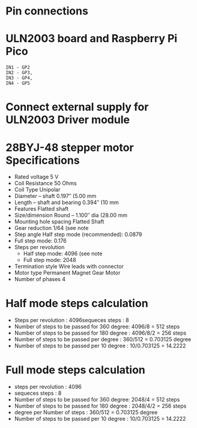 # Pin connections
# ULN2003 board and Raspberry Pi Pico
    IN1 - GP2
    IN2 - GP3, 
    IN3 - GP4, 
    IN4 - GP5
    
# Connect external supply for ULN2003 Driver module  
  
# 28BYJ-48 stepper motor Specifications
 * Rated voltage	5 V
 * Coil Resistance	50 Ohms
 * Coil Type	Unipolar
 * Diameter – shaft	0.197″ (5.00 mm
 * Length – shaft and bearing	0.394″ (10 mm
 * Features	Flatted shaft
 * Size/dimension	Round – 1.100″ dia (28.00 mm
 * Mounting hole spacing	Flatted Shaft
 * Gear reduction	1/64 (see note
 * Step angle	Half step mode (recommended): 0.0879
 * Full step mode: 0.176
 * Steps per revolution
     * Half step mode: 4096 (see note
     * Full step mode: 2048
 * Termination style	Wire leads with connector
 * Motor type	Permanent Magnet Gear Motor
 * Number of phases	4

# Half mode steps calculation
 * Steps  per revolution : 4096sequeces steps : 8
 * Number of steps to be passed for 360 degree:  4096/8 = 512 steps
 * Number of steps to be passed for 180 degree :  4096/8/2 = 256 steps
 * Number of steps to be passed per degree : 360/512 = 0.703125 degree
 * Number of steps to be passed per 10 degree : 10/0.703125 = 14.2222

# Full mode steps calculation
 * steps  per revolution : 4096
 * sequeces steps : 8
 * Number of steps to be passed for 360 degree:  2048/4 = 512 steps
 * Number of steps to be passed for 180 degree :  2048/4/2 = 256 steps
 * degree per Number of steps : 360/512 = 0.703125 degree
 * Number of steps to be passed per 10 degree : 10/0.703125 = 14.2222